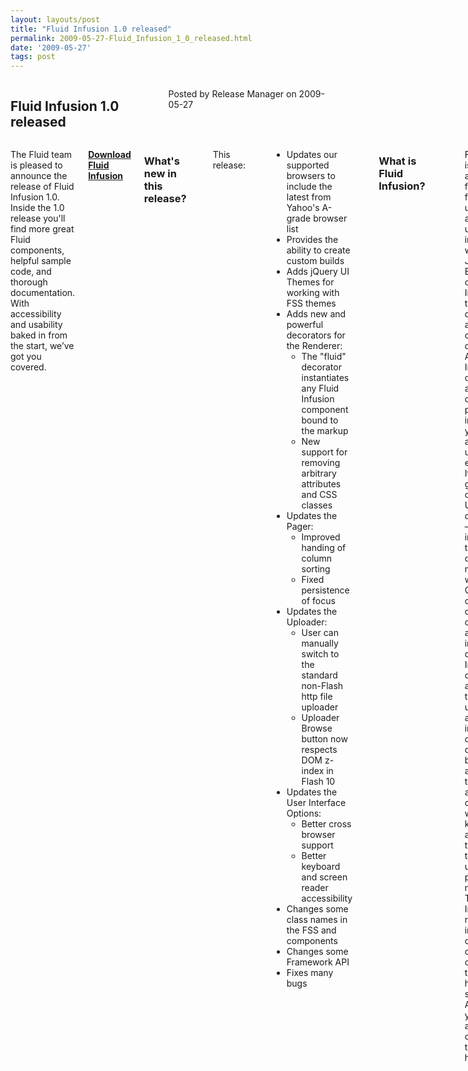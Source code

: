```yaml
---
layout: layouts/post
title: "Fluid Infusion 1.0 released"
permalink: 2009-05-27-Fluid_Infusion_1_0_released.html
date: '2009-05-27'
tags: post
---
```

<section class="row">
   <div class="medium-6 columns">
      <h2 class="fluid-web-emphasized-text">Fluid Infusion 1.0 released</h2>
      <p class="fluid-web-news-post-meta">
         Posted by Release Manager on 2009-05-27
      </p>
   </div>
   <div class="medium-6 columns">
      <p>The Fluid team is pleased to announce the release of Fluid Infusion 1.0. Inside the 1.0
         release you&#39;ll find more great Fluid components, helpful sample code, and thorough documentation.
         With accessibility and usability baked in from the start, we’ve got you covered.
      </p>
      <p><strong> <a href="https://github.com/fluid-project/infusion">Download Fluid Infusion</a> </strong></p>
      <h3>What&#39;s new in this release?</h3>
      <p>
      <p>This release:</p>
      </p>
      <ul>
         <li>Updates our supported browsers to include the latest from Yahoo&#39;s A-grade browser list</li>
         <li>Provides the ability to create custom builds</li>
         <li>Adds jQuery UI Themes for working with FSS themes</li>
         <li>
            Adds new and powerful decorators for the Renderer:
            <ul>
               <li>The &quot;fluid&quot; decorator instantiates any Fluid Infusion component bound to the markup</li>
               <li>New support for removing arbitrary attributes and CSS classes</li>
            </ul>
         </li>
         <li>
            Updates the Pager:
            <ul>
               <li>Improved handing of column sorting</li>
               <li>Fixed persistence of focus</li>
            </ul>
         </li>
         <li>
            Updates the Uploader:
            <ul>
               <li>User can manually switch to the standard non-Flash http file uploader</li>
               <li>Uploader Browse button now respects DOM z-index in Flash 10</li>
            </ul>
         </li>
         <li>
            Updates the User Interface Options:
            <ul>
               <li>Better cross browser support</li>
               <li>Better keyboard and screen reader accessibility</li>
            </ul>
         </li>
         <li>Changes some class names in the FSS and components</li>
         <li>Changes some Framework API</li>
         <li>Fixes many bugs</li>
      </ul>
      <p>
      <h3>What is Fluid Infusion?</h3>
      </p>
      <p>
      <p>
         Fluid Infusion is an application framework for building usable and accessible user interfaces with
         JavaScript. Built on top of jQuery, Infusion takes a different approach to client-side development. At
         heart, Infusion is an open architecture designed to put you back in control of your application’s user
         experience. It includes a growing collection of UI components—reusable interactions that go deeper than
         most widgets. Created by a community of developers and interaction designers, Infusion components are
         built from the ground up with accessibility in mind. All of our designs can be used with assistive
         technologies, are fully controllable with the keyboard, and can be transformed to suit your users’
         personal needs.
         <br>
         The Fluid Infusion 1.1 release includes a collection of our UI components, tutorials to help you get started,
         solid APIs to help you dive in, and the community to lend a hand.
      </p>
   </div>
</section>
